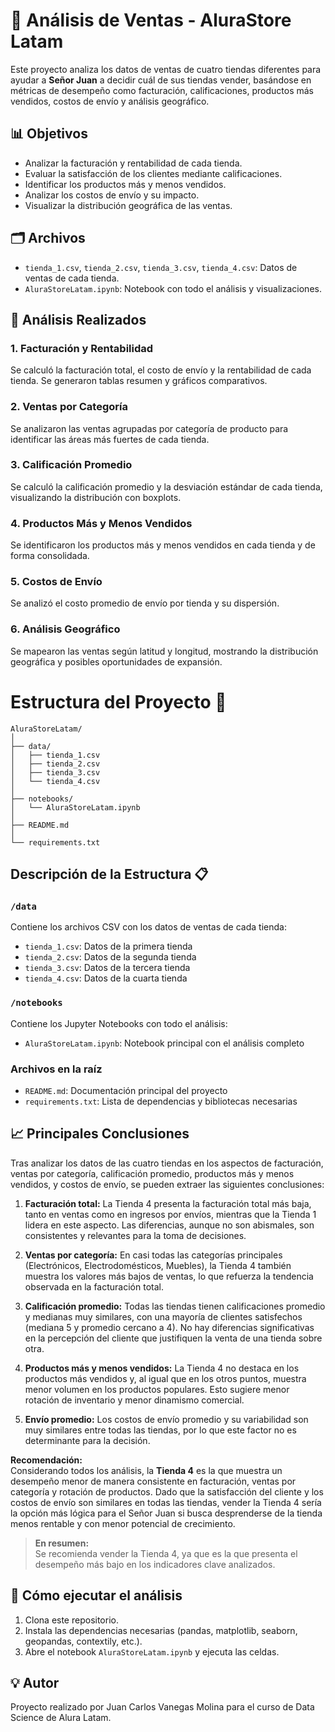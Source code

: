 # 🛒 Análisis de Ventas - AluraStore Latam

Este proyecto analiza los datos de ventas de cuatro tiendas diferentes para ayudar a **Señor Juan** a decidir cuál de sus tiendas vender, basándose en métricas de desempeño como facturación, calificaciones, productos más vendidos, costos de envío y análisis geográfico.

## 📊 Objetivos

- Analizar la facturación y rentabilidad de cada tienda.
- Evaluar la satisfacción de los clientes mediante calificaciones.
- Identificar los productos más y menos vendidos.
- Analizar los costos de envío y su impacto.
- Visualizar la distribución geográfica de las ventas.

## 🗂️ Archivos

- `tienda_1.csv`, `tienda_2.csv`, `tienda_3.csv`, `tienda_4.csv`: Datos de ventas de cada tienda.
- `AluraStoreLatam.ipynb`: Notebook con todo el análisis y visualizaciones.

## 📝 Análisis Realizados

### 1. Facturación y Rentabilidad

Se calculó la facturación total, el costo de envío y la rentabilidad de cada tienda. Se generaron tablas resumen y gráficos comparativos.

### 2. Ventas por Categoría

Se analizaron las ventas agrupadas por categoría de producto para identificar las áreas más fuertes de cada tienda.

### 3. Calificación Promedio

Se calculó la calificación promedio y la desviación estándar de cada tienda, visualizando la distribución con boxplots.

### 4. Productos Más y Menos Vendidos

Se identificaron los productos más y menos vendidos en cada tienda y de forma consolidada.

### 5. Costos de Envío

Se analizó el costo promedio de envío por tienda y su dispersión.

### 6. Análisis Geográfico

Se mapearon las ventas según latitud y longitud, mostrando la distribución geográfica y posibles oportunidades de expansión.

# Estructura del Proyecto 📁

```
AluraStoreLatam/
│
├── data/
│   ├── tienda_1.csv
│   ├── tienda_2.csv
│   ├── tienda_3.csv
│   └── tienda_4.csv
│
├── notebooks/
│   └── AluraStoreLatam.ipynb
│
├── README.md
│
└── requirements.txt
```

## Descripción de la Estructura 📋

### `/data`
Contiene los archivos CSV con los datos de ventas de cada tienda:
- `tienda_1.csv`: Datos de la primera tienda
- `tienda_2.csv`: Datos de la segunda tienda
- `tienda_3.csv`: Datos de la tercera tienda
- `tienda_4.csv`: Datos de la cuarta tienda

### `/notebooks`
Contiene los Jupyter Notebooks con todo el análisis:
- `AluraStoreLatam.ipynb`: Notebook principal con el análisis completo

### Archivos en la raíz
- `README.md`: Documentación principal del proyecto
- `requirements.txt`: Lista de dependencias y bibliotecas necesarias

## 📈 Principales Conclusiones

Tras analizar los datos de las cuatro tiendas en los aspectos de facturación, ventas por categoría, calificación promedio, productos más y menos vendidos, y costos de envío, se pueden extraer las siguientes conclusiones:

1. **Facturación total:** La Tienda 4 presenta la facturación total más baja, tanto en ventas como en ingresos por envíos, mientras que la Tienda 1 lidera en este aspecto. Las diferencias, aunque no son abismales, son consistentes y relevantes para la toma de decisiones.

2. **Ventas por categoría:** En casi todas las categorías principales (Electrónicos, Electrodomésticos, Muebles), la Tienda 4 también muestra los valores más bajos de ventas, lo que refuerza la tendencia observada en la facturación total.

3. **Calificación promedio:** Todas las tiendas tienen calificaciones promedio y medianas muy similares, con una mayoría de clientes satisfechos (mediana 5 y promedio cercano a 4). No hay diferencias significativas en la percepción del cliente que justifiquen la venta de una tienda sobre otra.

4. **Productos más y menos vendidos:** La Tienda 4 no destaca en los productos más vendidos y, al igual que en los otros puntos, muestra menor volumen en los productos populares. Esto sugiere menor rotación de inventario y menor dinamismo comercial.

5. **Envío promedio:** Los costos de envío promedio y su variabilidad son muy similares entre todas las tiendas, por lo que este factor no es determinante para la decisión.

**Recomendación:**  
Considerando todos los análisis, la **Tienda 4** es la que muestra un desempeño menor de manera consistente en facturación, ventas por categoría y rotación de productos. Dado que la satisfacción del cliente y los costos de envío son similares en todas las tiendas, vender la Tienda 4 sería la opción más lógica para el Señor Juan si busca desprenderse de la tienda menos rentable y con menor potencial de crecimiento.

> **En resumen:**  
> Se recomienda vender la Tienda 4, ya que es la que presenta el desempeño más bajo en los indicadores clave analizados.

## 🚀 Cómo ejecutar el análisis

1. Clona este repositorio.
2. Instala las dependencias necesarias (pandas, matplotlib, seaborn, geopandas, contextily, etc.).
3. Abre el notebook `AluraStoreLatam.ipynb` y ejecuta las celdas.

## 💡 Autor

Proyecto realizado por Juan Carlos Vanegas Molina para el curso de Data Science de Alura Latam.

